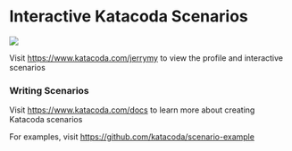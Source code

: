 # Interactive Katacoda Scenarios

[![](http://shields.katacoda.com/katacoda/jerrymy/count.svg)](https://www.katacoda.com/jerrymy "Get your profile on Katacoda.com")

Visit https://www.katacoda.com/jerrymy to view the profile and interactive scenarios

### Writing Scenarios
Visit https://www.katacoda.com/docs to learn more about creating Katacoda scenarios

For examples, visit https://github.com/katacoda/scenario-example
